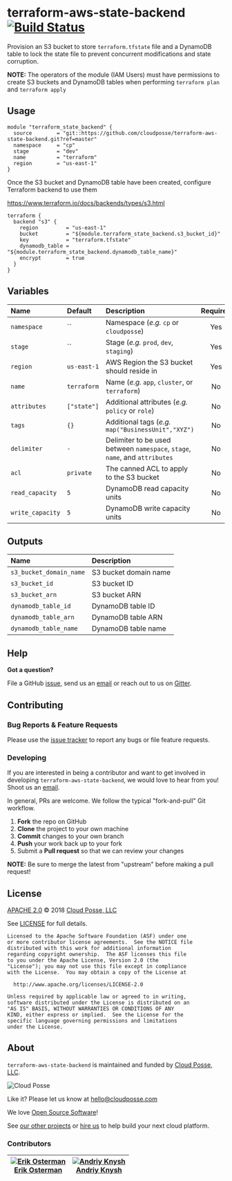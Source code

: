 # terraform-aws-state-backend [![Build Status](https://travis-ci.org/cloudposse/terraform-aws-state-backend.svg?branch=master)](https://travis-ci.org/cloudposse/terraform-aws-state-backend)

Provision an S3 bucket to store `terraform.tfstate` file and a DynamoDB table to lock the state file to prevent concurrent modifications and state corruption.

__NOTE:__ The operators of the module (IAM Users) must have permissions to create S3 buckets and DynamoDB tables when performing `terraform plan` and `terraform apply`


## Usage

```hcl
module "terraform_state_backend" {
  source        = "git::https://github.com/cloudposse/terraform-aws-state-backend.git?ref=master"
  namespace     = "cp"
  stage         = "dev"
  name          = "terraform"
  region        = "us-east-1"
}
```

Once the S3 bucket and DynamoDB table have been created, configure Terraform backend to use them

https://www.terraform.io/docs/backends/types/s3.html

```hcl
terraform {
  backend "s3" {
    region         = "us-east-1"
    bucket         = "${module.terraform_state_backend.s3_bucket_id}"
    key            = "terraform.tfstate"
    dynamodb_table = "${module.terraform_state_backend.dynamodb_table_name}"
    encrypt        = true
  }
}
```


## Variables

|  Name                    |  Default     |  Description                                                                      | Required |
|:-------------------------|:-------------|:----------------------------------------------------------------------------------|:--------:|
| `namespace`              | ``           | Namespace (_e.g._ `cp` or `cloudposse`)                                           | Yes      |
| `stage`                  | ``           | Stage (_e.g._ `prod`, `dev`, `staging`)                                           | Yes      |
| `region`                 | `us-east-1`  | AWS Region the S3 bucket should reside in                                         | Yes      |
| `name`                   | `terraform`  | Name  (_e.g._ `app`, `cluster`, or `terraform`)                                   | No       |
| `attributes`             | `["state"]`  | Additional attributes (_e.g._ `policy` or `role`)                                 | No       |
| `tags`                   | `{}`         | Additional tags  (_e.g._ `map("BusinessUnit","XYZ")`                              | No       |
| `delimiter`              | `-`          | Delimiter to be used between `namespace`, `stage`, `name`, and `attributes`       | No       |
| `acl`                    | `private`    | The canned ACL to apply to the S3 bucket                                          | No       |
| `read_capacity`          | `5`          | DynamoDB read capacity units                                                      | No       |
| `write_capacity`         | `5`          | DynamoDB write capacity units                                                     | No       |


## Outputs

| Name                     | Description                  |
|:-------------------------|:-----------------------------|
| `s3_bucket_domain_name`  | S3 bucket domain name        |
| `s3_bucket_id`           | S3 bucket ID                 |
| `s3_bucket_arn`          | S3 bucket ARN                |
| `dynamodb_table_id`      | DynamoDB table ID            |
| `dynamodb_table_arn`     | DynamoDB table ARN           |
| `dynamodb_table_name`    | DynamoDB table name          |


## Help

**Got a question?**

File a GitHub [issue](https://github.com/cloudposse/terraform-aws-state-backend/issues), send us an [email](mailto:hello@cloudposse.com) or reach out to us on [Gitter](https://gitter.im/cloudposse/).


## Contributing

### Bug Reports & Feature Requests

Please use the [issue tracker](https://github.com/cloudposse/terraform-aws-state-backend/issues) to report any bugs or file feature requests.

### Developing

If you are interested in being a contributor and want to get involved in developing `terraform-aws-state-backend`, we would love to hear from you! Shoot us an [email](mailto:hello@cloudposse.com).

In general, PRs are welcome. We follow the typical "fork-and-pull" Git workflow.

 1. **Fork** the repo on GitHub
 2. **Clone** the project to your own machine
 3. **Commit** changes to your own branch
 4. **Push** your work back up to your fork
 5. Submit a **Pull request** so that we can review your changes

**NOTE:** Be sure to merge the latest from "upstream" before making a pull request!


## License

[APACHE 2.0](LICENSE) © 2018 [Cloud Posse, LLC](https://cloudposse.com)

See [LICENSE](LICENSE) for full details.

    Licensed to the Apache Software Foundation (ASF) under one
    or more contributor license agreements.  See the NOTICE file
    distributed with this work for additional information
    regarding copyright ownership.  The ASF licenses this file
    to you under the Apache License, Version 2.0 (the
    "License"); you may not use this file except in compliance
    with the License.  You may obtain a copy of the License at

      http://www.apache.org/licenses/LICENSE-2.0

    Unless required by applicable law or agreed to in writing,
    software distributed under the License is distributed on an
    "AS IS" BASIS, WITHOUT WARRANTIES OR CONDITIONS OF ANY
    KIND, either express or implied.  See the License for the
    specific language governing permissions and limitations
    under the License.


## About

`terraform-aws-state-backend` is maintained and funded by [Cloud Posse, LLC][website].

![Cloud Posse](https://cloudposse.com/logo-300x69.png)


Like it? Please let us know at <hello@cloudposse.com>

We love [Open Source Software](https://github.com/cloudposse/)!

See [our other projects][community]
or [hire us][hire] to help build your next cloud platform.

  [website]: https://cloudposse.com/
  [community]: https://github.com/cloudposse/
  [hire]: https://cloudposse.com/contact/


### Contributors

| [![Erik Osterman][erik_img]][erik_web]<br/>[Erik Osterman][erik_web] | [![Andriy Knysh][andriy_img]][andriy_web]<br/>[Andriy Knysh][andriy_web] |
|-------------------------------------------------------|------------------------------------------------------------------|

  [erik_img]: http://s.gravatar.com/avatar/88c480d4f73b813904e00a5695a454cb?s=144
  [erik_web]: https://github.com/osterman/
  [andriy_img]: https://avatars0.githubusercontent.com/u/7356997?v=4&u=ed9ce1c9151d552d985bdf5546772e14ef7ab617&s=144
  [andriy_web]: https://github.com/aknysh/
